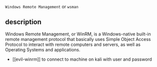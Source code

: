 `Windows Remote Management` or `wsman`
## description
Windows Remote Management, or WinRM, is a Windows-native built-in remote management protocol that basically uses Simple Object Access Protocol to interact with remote computers and servers, as well as Operating Systems and applications. 

- [[evil-winrm]] to connect to machine on kali with user and password